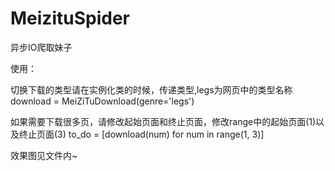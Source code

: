 # MeizituSpider
异步IO爬取妹子

使用：

  切换下载的类型请在实例化类的时候，传递类型,legs为网页中的类型名称
  download = MeiZiTuDownload(genre='legs')

  如果需要下载很多页，请修改起始页面和终止页面，修改range中的起始页面(1)以及终止页面(3)
  to_do = [download(num) for num in range(1, 3)]


效果图见文件内~
